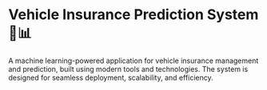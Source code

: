 # Vehicle Insurance Prediction System 🚗📊
A machine learning-powered application for vehicle insurance management and prediction, built using modern tools and technologies. The system is designed for seamless deployment, scalability, and efficiency.
